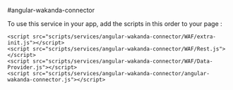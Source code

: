 #angular-wakanda-connector

To use this service in your app, add the scripts in this order to your page :


    <script src="scripts/services/angular-wakanda-connector/WAF/extra-init.js"></script>
    <script src="scripts/services/angular-wakanda-connector/WAF/Rest.js"></script>
    <script src="scripts/services/angular-wakanda-connector/WAF/Data-Provider.js"></script>
    <script src="scripts/services/angular-wakanda-connector/angular-wakanda-connector.js"></script>